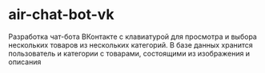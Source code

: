 # air-chat-bot-vk
Разработка чат-бота ВКонтакте с клавиатурой для просмотра и выбора нескольких товаров из нескольких категорий.
В базе данных хранится пользователь и категории с товарами, состоящими из изображения и описания
